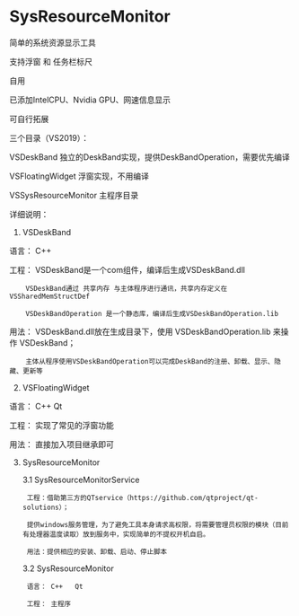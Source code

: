 # SysResourceMonitor
简单的系统资源显示工具

支持浮窗 和 任务栏标尺 

自用

已添加IntelCPU、Nvidia GPU、网速信息显示

可自行拓展



三个目录（VS2019）：

VSDeskBand                      独立的DeskBand实现，提供DeskBandOperation，需要优先编译

VSFloatingWidget                浮窗实现，不用编译

VSSysResourceMonitor			主程序目录



详细说明：

1. VSDeskBand

语言：	C++

工程：	VSDeskBand是一个com组件，编译后生成VSDeskBand.dll

		VSDeskBand通过 共享内存 与主体程序进行通讯，共享内存定义在 VSSharedMemStructDef
		
		VSDeskBandOperation 是一个静态库，编译后生成VSDeskBandOperation.lib
		
		
用法：	VSDeskBand.dll放在生成目录下，使用 VSDeskBandOperation.lib 来操作 VSDeskBand；

		主体从程序使用VSDeskBandOperation可以完成DeskBand的注册、卸载、显示、隐藏、更新等

2. VSFloatingWidget

语言：	C++   Qt

工程：	实现了常见的浮窗功能
		
用法：	直接加入项目继承即可

3. SysResourceMonitor

	3.1 SysResourceMonitorService
	
		工程：借助第三方的QTservice（https://github.com/qtproject/qt-solutions）；
		
		提供windows服务管理，为了避免工具本身请求高权限，将需要管理员权限的模块（目前有处理器温度读取）放到服务中，实现简单的不提权开机自启。
		
		用法：提供相应的安装、卸载、启动、停止脚本
		
	3.2 SysResourceMonitor
	
		语言： C++   Qt
		
		工程：	主程序
		